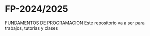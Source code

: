 # FP-2024/2025
FUNDAMENTOS DE PROGRAMACION
Este repositorio va a ser para trabajos, tutorias y clases
